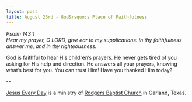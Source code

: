 ```yaml
---
layout: post
title: August 23rd - God&rsquo;s Place of Faithfulness
---
```


_Psalm 143:1  
Hear my prayer, O LORD, give ear to my supplications: in thy
faithfulness answer me, and in thy righteousness._

God is faithful to hear His children&rsquo;s prayers. He never gets
tired of you asking for His help and direction. He answers all your
prayers, knowing what&rsquo;s best for you. You can trust Him! Have
you thanked Him today?

 --

<a href=http://jesuseveryday.net>Jesus Every Day</a> is a ministry of <a href=http://rodgersbaptist.net>Rodgers Baptist Church</a> in Garland, Texas.
